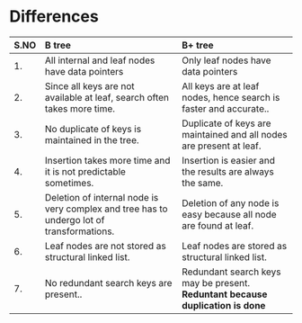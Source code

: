 # Differences




| S.NO | B tree                                                       | B+ tree                                                      |
| :--- | :----------------------------------------------------------- | :----------------------------------------------------------- |
| 1.   | All internal and leaf nodes have data pointers               | Only leaf nodes have data pointers                           |
| 2.   | Since all keys are not available at leaf, search often takes more time. | All keys are at leaf nodes, hence search is faster and accurate.. |
| 3.   | No duplicate of keys is maintained in the tree.              | Duplicate of keys are maintained and all nodes are present at leaf. |
| 4.   | Insertion takes more time and it is not predictable sometimes. | Insertion is easier and the results are always the same.     |
| 5.   | Deletion of internal node is very complex and tree has to undergo lot of transformations. | Deletion of any node is easy because all node are found at leaf. |
| 6.   | Leaf nodes are not stored as structural linked list.         | Leaf nodes are stored as structural linked list.             |
| 7.   | No redundant search keys are present..                       | Redundant search keys may be present. **Reduntant because duplication is done** |

